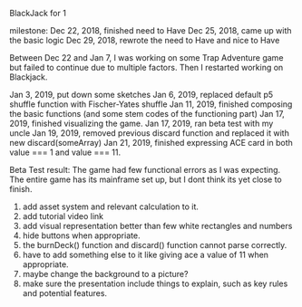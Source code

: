 BlackJack for 1

milestone:
  Dec 22, 2018, finished need to Have
  Dec 25, 2018, came up with the basic logic
  Dec 29, 2018, rewrote the need to Have and nice to Have

  Between Dec 22 and Jan 7, I was working on some Trap Adventure game but failed to continue due to multiple factors. Then I restarted
  working on Blackjack.

  Jan 3, 2019, put down some sketches
  Jan 6, 2019, replaced default p5 shuffle function with Fischer-Yates shuffle
  Jan 11, 2019, finished composing the basic functions (and some stem codes of the functioning part)
  Jan 17, 2019, finished visualizing the game.
  Jan 17, 2019, ran beta test with my uncle
  Jan 19, 2019, removed previous discard function and replaced it with new discard(someArray)
  Jan 21, 2019, finished expressing ACE card in both value === 1 and value === 11.

Beta Test result:
  The game had few functional errors as I was expecting. The entire game has its mainframe set up, but
  I dont think its yet close to finish.
  1) add asset system and relevant calculation to it.
  2) add tutorial video link
  3) add visual representation better than few white rectangles and numbers
  4) hide buttons when appropriate.
  5) the burnDeck() function and discard() function cannot parse correctly.
  6) have to add something else to it like giving ace a value of 11 when appropriate.
  7) maybe change the background to a picture?
  8) make sure the presentation include things to explain, such as key rules and potential features.

